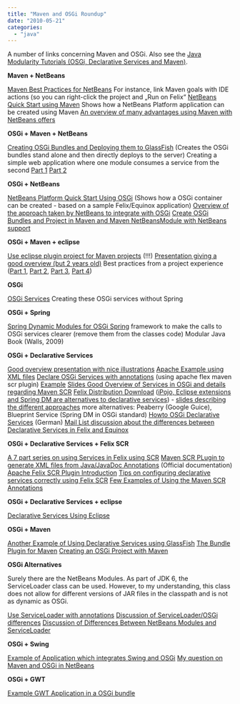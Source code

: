 ```yaml
---
title: "Maven and OSGi Roundup"
date: "2010-05-21"
categories: 
  - "java"
---
```


A number of links concerning Maven and OSGi. Also see the [Java Modularity Tutorials (OSGi, Declarative Services and Maven)](http://nexnet.wordpress.com/2010/05/26/java-modularity-tutorials-osgi-declarative-services-and-maven/).

**Maven + NetBeans**

[Maven Best Practices for NetBeans](http://wiki.netbeans.org/MavenBestPractices) For instance, link Maven goals with IDE actions (so you can right-click the project and „Run on Felix“ [NetBeans Quick Start using Maven](http://platform.netbeans.org/tutorials/nbm-maven-quickstart.html) Shows how a NetBeans Platform application can be created using Maven [An overview of many advantages using Maven with NetBeans offers](http://edemmorny.wordpress.com/2010/03/23/netbeans-6-8-and-maven-–-the-perfect-combination/)

**OSGi + Maven + NetBeans**

[Creating OSGi Bundles and Deploying them to GlassFish](http://blog.arungupta.me/2010/04/totd-125-creating-an-osgi-bundles-using-netbeans-and-deploying-in-glassfish/) (Creates the OSGi bundles stand alone and then directly deploys to the server) Creating a simple web application where one module consumes a service from the second [Part 1](http://www.sinati.com/blog/2010/glassfish/building-osgi-declarative-service-maven-using-netbeans) [Part 2](http://www.sinati.com/blog/2010/glassfish/writing-client-access-osgi-service-methods)

**OSGi + NetBeans**

[NetBeans Platform Quick Start Using OSGi](http://platform.netbeans.org/tutorials/nbm-osgi-quickstart.html) (Shows how a OSGi container can be created - based on a sample Felix/Equinox application) [Overview of the approach taken by NetBeans to integrate with OSGi](http://wiki.netbeans.org/OSGiAndNetBeans) [Create OSGi Bundles and Project in Maven and Maven NetBeansModule with NetBeans support](http://wiki.netbeans.org/STS_69_Maven_OSGI)

**OSGi + Maven + eclipse**

[Use eclipse plugin project for Maven projects](http://sinnema313.wordpress.com/2009/11/21/osgi-maven-eclipse/) (!!!) [Presentation giving a good overview (but 2 years old)](http://www.eclipsecon.org/2008/sub/attachments/Maven_Eclipse_and_OSGi_working_together.pdf) Best practices from a project experience ([Part 1](http://blog.infinitechaos.com/2009/07/08/building-a-modern-java-app-with-eclipse-maven-osgi-and-spring-dm-part-1/), [Part 2](http://blog.infinitechaos.com/2009/07/09/building-a-modern-java-app-with-eclipse-maven-osgi-and-spring-dm-part-2/), [Part 3](http://blog.infinitechaos.com/2009/08/04/building-a-modern-java-app-with-eclipse-maven-osgi-and-spring-dm-part-3/), [Part 4](http://blog.infinitechaos.com/2009/08/05/building-a-modern-java-app-with-eclipse-maven-osgi-and-spring-dm-part-4/))

**OSGi**

[OSGi Services](http://www.knopflerfish.org/osgi_service_tutorial.html) Creating these OSGi services without Spring

**OSGi + Spring**

[Spring Dynamic Modules for OSGi Spring](http://www.springsource.org/osgi) framework to make the calls to OSGi services clearer (remove them from the classes code) Modular Java Book (Walls, 2009)

**OSGi + Declarative Services**

[Good overview presentation with nice illustrations](http://www.slideshare.net/heiko.seeberger/jax-09-osgi-service-components-models) [Apache Example using XML files](http://felix.apache.org/site/apache-felix-service-component-runtime.html) [Declare OSGi Services with annotations](http://felix.apache.org/site/apache-felix-maven-scr-plugin.html) (using apache flex maven scr plugin) [Example](http://blogs.sun.com/arungupta/entry/totd_124_osgi_declarative_services) [Slides Good Overview of Services in OSGi and details regarding Maven SCR](http://www.slideshare.net/bdelacretaz/tales-from-the-osgi-trenches) [Felix Distribution Download](http://felix.apache.org/site/downloads.cgi) ([iPojo, Eclipse extensions and Spring DM are alternatives to declarative services](http://www.eclipsezone.com/articles/extensions-vs-services/)) - [slides describing the different approaches](http://www.slideshare.net/njbartlett/component-oriented-development-in-osgi-with-declarative-services-spring-dynamic-modules-and-apache-ipojo) more alternatives: Peaberry (Google Guice), Blueprint Service (Spring DM in OSGi standard) [Howto OSGi Declarative Services](http://hexor2k.wordpress.com/2008/08/27/osgi-declarative-services/) (German) [Mail List discussion about the differences between Declarative Services in Felix and Equinox](http://www.mail-archive.com/osgi-dev@mail.osgi.org/msg00092.html)

**OSGi + Declarative Services + Felix SCR**

[A 7 part series on using Services in Felix using SCR](http://in-the-sling.blogspot.com/2008/09/sling-osgi-track-pt-7-configuring.html) [Maven SCR PLugin to generate XML files from Java/JavaDoc Annotations](http://felix.apache.org/site/apache-felix-maven-scr-plugin.html) (Official documentation) [Apache Felix SCR Plugin Introduction](http://felix.apache.org/site/apache-felix-maven-scr-plugin.html) [Tips on configuring declarative services correctly using Felix SCR](http://isurues.wordpress.com/2009/07/26/two-possible-mistakes-when-using-osgi-declarative-services/) [Few Examples of Using the Maven SCR Annotations](https://issues.apache.org/jira/browse/FELIX-1010?page=com.atlassian.jira.plugin.system.issuetabpanels:comment-tabpanel&focusedCommentId=12709556#action_12709556)

**OSGi + Declarative Services + eclipse**

[Declarative Services Using Eclipse](http://www.vogella.de/articles/OSGi/article.html#declarativeservices)

**OSGi + Maven**

[Another Example of Using Declarative Services using GlassFish](http://blogs.sun.com/arungupta/entry/totd_124_osgi_declarative_services) [The Bundle Plugin for Maven](http://felix.apache.org/site/apache-felix-maven-bundle-plugin-bnd.html) [Creating an OSGi Project with Maven](http://www.sonatype.com/people/2009/09/maven-tips-and-tricks-creating-an-osgi-project-with-maven/)

**OSGi Alternatives**

Surely there are the NetBeans Modules. As part of JDK 6, the ServiceLoader class can be used. However, to my understanding, this class does not allow for different versions of JAR files in the classpath and is not as dynamic as OSGi.

[Use ServiceLoader with annotations](http://wiki.netbeans.org/DeclarativeRegistrationUsingAnnotations) [Discussion of ServiceLoader/OSGi differences](http://stackoverflow.com/questions/1959991/when-to-use-serviceloader-over-something-like-osgi) [Discussion of Differences Between NetBeans Modules and ServiceLoader](http://java.sun.com/developer/technicalArticles/javase/extensible/index.html)

**OSGi + Swing**

[Example of Application which integrates Swing and OSGi](http://max-server.myftp.org/trac/pm) [My question on Maven and OSGi in NetBeans](http://stackoverflow.com/questions/2879254/link-maven-osgi-to-maven-netbeans-platform-project)

**OSGi + GWT**

[Example GWT Application in a OSGi bundle](http://lsd.luminis.nl/using-gwt-to-create-an-osgi-aware-web-application/)
